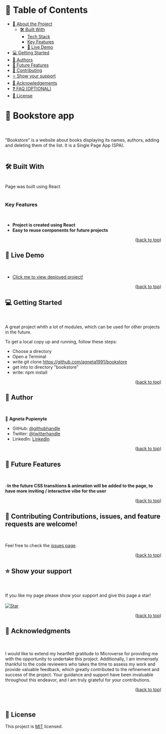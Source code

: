 <a name="readme-top"></a>

<div align="center">

</div>

# 📗 Table of Contents

- [📖 About the Project](#about-project)
  - [🛠 Built With](#built-with)
    - [Tech Stack](#tech-stack)
    - [Key Features](#key-features)
    - [🚀 Live Demo](#live-demo)
- [💻 Getting Started](#getting-started)
- [👥 Authors](#authors)
- [🔭 Future Features](#future-features)
- [🤝 Contributing](#contributing)
- [⭐️ Show your support](#support)
- [🙏 Acknowledgements](#acknowledgements)
- [❓ FAQ (OPTIONAL)](#faq)
- [📝 License](#license)

# 📖 Bookstore app <a name="about-project"></a>

<br>

<br>
"Bookstore" is a website about books displaying its names, authors, adding and deleting them of the list. It is a Single Page App (SPA).
<br>
<br>

## 🛠 Built With <a name="built-with"></a>

<br>

  <summary>Page was built using React</summary>

<br>

### Key Features <a name="key-features"></a>

<br>

- **Project is created using React**
- **Easy to reuse components for future projects**

<p align="right">(<a href="#readme-top">back to top</a>)</p>

## 🚀 Live Demo <a name="live-demo"></a>

<br>

- [Click me to view deployed project!](https://book-store-k53c.onrender.com)

<p align="right">(<a href="#readme-top">back to top</a>)</p>

## 💻 Getting Started <a name="getting-started"></a>

<br>

A great project whith a lot of modules, which can be used for other projects in the future.

To get a local copy up and running, follow these steps:
<br>

- Choose a directory
- Open a Terminal
- write git clone https://github.com/agneta1991/bookstore
- get into to directory "bookstore"
- write: npm install

<p align="right">(<a href="#readme-top">back to top</a>)</p>

## 👥 Author <a name="authors"></a>

<br>

👤 **Agneta Pupienyte**

- GitHub: [@githubhandle](https://github.com/agneta1991)
- Twitter: [@twitterhandle](https://twitter.com/pupienytea)
- LinkedIn: [LinkedIn](https://www.linkedin.com/in/agneta-pupienyte-124a27256/?originalSubdomain=lt)

<p align="right">(<a href="#readme-top">back to top</a>)</p>

## 🔭 Future Features <a name="future-features"></a>

<br>

-**In the future CSS transitions & animation will be added to the page, to have more inviting / interactive vibe for the user**

<p align="right">(<a href="#readme-top">back to top</a>)</p>

## 🤝 Contributing <a name="contributing"></a>Contributions, issues, and feature requests are welcome!

<br>

Feel free to check the [issues page](https://github.com/agneta1991/bookstore/issues).

<p align="right">(<a href="#readme-top">back to top</a>)</p>

## ⭐️ Show your support <a name="support"></a>

<br>

If you like my page please show your support and give this page a star!
<br>
<br>
[![Star](https://img.shields.io/github/stars/agneta1991/bookstore?style=social)](https://github.com/agneta1991/bookstore)

<p align="right">(<a href="#readme-top">back to top</a>)</p>

## 🙏 Acknowledgments <a name="acknowledgements"></a>

<br>

<br>
I would like to extend my heartfelt gratitude to Microverse for providing me with the opportunity to undertake this project. Additionally, I am immensely thankful to the code reviewers who takes the time to assess my work and provide valuable feedback, which greatly contributed to the refinement and success of the project. Your guidance and support have been invaluable throughout this endeavor, and I am truly grateful for your contributions.

<p align="right">(<a href="#readme-top">back to top</a>)</p>
<br>

## 📝 License <a name="license"></a>

This project is [MIT](./LICENSE) licensed.
